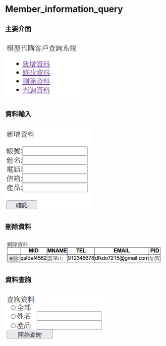 # Member_information_query

## 主要介面
## ![image](https://raw.githubusercontent.com/TsengYunChieh/WebApplication5/main/%E6%9C%83%E5%93%A1%E8%B3%87%E6%96%99%E6%9F%A5%E8%A9%A2.png?token=AWLLJNIO4NLIJIM3BCES3T3BYWFD2)
## 資料輸入
## ![image](https://raw.githubusercontent.com/TsengYunChieh/WebApplication5/main/%E6%96%B0%E5%A2%9E%E8%B3%87%E6%96%99.png?token=AWLLJNMBIYIZC6LF4V2GV3TBYWFJQ)
## 刪除資料
## ![image](https://raw.githubusercontent.com/TsengYunChieh/WebApplication5/main/%E5%88%AA%E9%99%A4%E8%B3%87%E6%96%99.png?token=AWLLJNJPQXFE6NRQ746JZ7LBYWFLC)
## 資料查詢
## ![image](https://raw.githubusercontent.com/TsengYunChieh/WebApplication5/main/%E6%9F%A5%E8%A9%A2%E8%B3%87%E6%96%99.png?token=AWLLJNI67PWBUZV3ABHXF2LBYWFL6)
